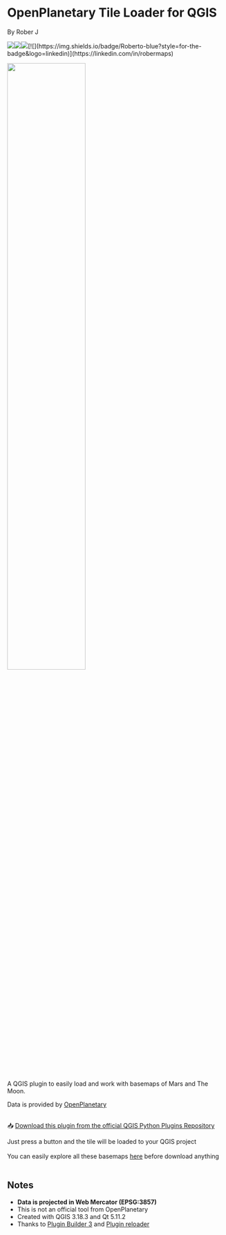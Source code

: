 # OpenPlanetary Tile Loader for QGIS

By Rober J

[![](https://img.shields.io/badge/Portfolio-black?style=for-the-badge&logo=github)](https://robermaps.github.io)[![](https://img.shields.io/badge/Portfolio?style=for-the-badge&logo=github)](https://robermaps.github.io)[![](https://img.shields.io/badge/@robermaps_-white?style=for-the-badge&labelColor=blue&logo=Twitter&logoColor=white)](https://twitter.com/robermaps_)[![](https://img.shields.io/badge/Roberto-blue?style=for-the-badge&logo=linkedin)](https://linkedin.com/in/robermaps)

<img src="https://lh3.googleusercontent.com/pw/AL9nZEUXE-jdw6I0s2-O62BrTvHdRrhg-6WAycfk6hXfg8A0h4JU5Oc7VqMDZinLvOnEClasx0SfBoIWSPzfKRhqMoFzxJXkzy5wPUz6yms4yjNQ3BGN3NVT8RCuJM6pfEa-aH_eXY1OsHt1jRkXNYa7osTj=w965-h542-no?authuser=1" width=60% height=60% >

A QGIS plugin to easily load and work with basemaps of Mars and The Moon. 

Data is provided by <a href="https://www.openplanetary.org/">OpenPlanetary</a>

<br>
📥 <a href="https://plugins.qgis.org/plugins/optileloader/">Download this plugin from the official QGIS Python Plugins Repository</a> 

Just press a button and the tile will be loaded to your QGIS project<br><br>
You can easily explore all these basemaps <a href="https://roberer.github.io/pages/mars-moon-explorer">here</a> before download anything<br><br>


## Notes
* <b>Data is projected in Web Mercator (EPSG:3857)</b>
* This is not an official tool from OpenPlanetary
* Created with QGIS 3.18.3 and Qt 5.11.2
* Thanks to <a href="https://plugins.qgis.org/plugins/pluginbuilder3/">Plugin Builder 3</a> and <a href="https://plugins.qgis.org/plugins/plugin_reloader/">Plugin reloader</a>

